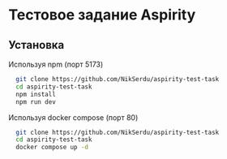 # Тестовое задание Aspirity

## Установка

Используя npm (порт 5173)

```bash
  git clone https://github.com/NikSerdu/aspirity-test-task
  cd aspirity-test-task
  npm install
  npm run dev
```

Используя docker compose (порт 80)

```bash
  git clone https://github.com/NikSerdu/aspirity-test-task
  cd aspirity-test-task
  docker compose up -d
```
